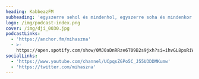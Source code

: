 ```yaml
---
heading: KabbeazFM
subheading: 'egyszerre sehol és mindenhol, egyszerre soha és mindenkor!'
logo: /img/podcast-index.png
cover: /img/dji_0030.jpg
podcastLinks:
  - 'https://anchor.fm/mihaszna'
  - >-
    https://open.spotify.com/show/0MJ0aDnRRze6T09B2s9jxh?si=ihvGL8psRiWO6nZUmxwfXw
socialLinks:
  - 'https://www.youtube.com/channel/UCpqsZGPo5C_J55U3DDMKumw'
  - 'https://twitter.com/mihaszna'
---
```


